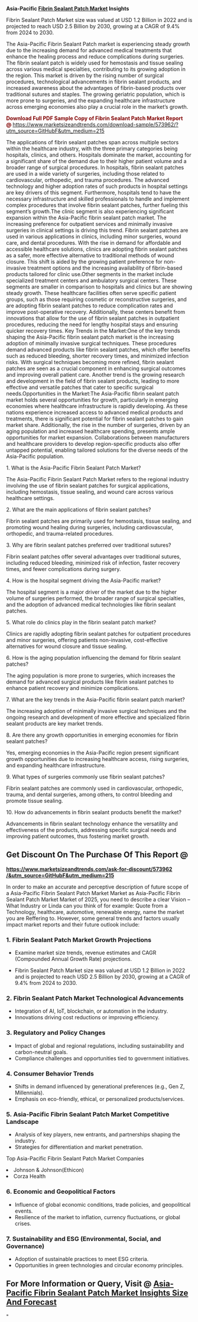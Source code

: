 <p><strong>Asia-Pacific&nbsp;<a href=""https://www.marketsizeandtrends.com/download-sample/573962/&amp;utm_source=GitHubF&amp;utm_medium=215"">Fibrin Sealant Patch Market</a> Insights</strong></p><p>Fibrin Sealant Patch Market size was valued at USD 1.2 Billion in 2022 and is projected to reach USD 2.5 Billion by 2030, growing at a CAGR of 9.4% from 2024 to 2030.</p><p><p>The Asia-Pacific Fibrin Sealant Patch market is experiencing steady growth due to the increasing demand for advanced medical treatments that enhance the healing process and reduce complications during surgeries. The fibrin sealant patch is widely used for hemostasis and tissue sealing across various medical specialties, contributing to its growing adoption in the region. This market is driven by the rising number of surgical procedures, technological advancements in fibrin sealant products, and increased awareness about the advantages of fibrin-based products over traditional sutures and staples. The growing geriatric population, which is more prone to surgeries, and the expanding healthcare infrastructure across emerging economies also play a crucial role in the market’s growth. <p><strong><span style="color: #800000;">Download Full PDF Sample Copy of Fibrin Sealant Patch Market Report @</span>&nbsp;</strong><a href="https://www.marketsizeandtrends.com/download-sample/573962/?utm_source=GitHubF&amp;utm_medium=215" target="_blank">https://www.marketsizeandtrends.com/download-sample/573962/?utm_source=GitHubF&amp;utm_medium=215</a></p>The applications of fibrin sealant patches span across multiple sectors within the healthcare industry, with the three primary categories being hospitals, clinics, and others. Hospitals dominate the market, accounting for a significant share of the demand due to their higher patient volume and a broader range of surgical procedures. In hospitals, fibrin sealant patches are used in a wide variety of surgeries, including those related to cardiovascular, orthopedic, and trauma procedures. The advanced technology and higher adoption rates of such products in hospital settings are key drivers of this segment. Furthermore, hospitals tend to have the necessary infrastructure and skilled professionals to handle and implement complex procedures that involve fibrin sealant patches, further fueling this segment’s growth.The clinic segment is also experiencing significant expansion within the Asia-Pacific fibrin sealant patch market. The increasing preference for outpatient services and minimally invasive surgeries in clinical settings is driving this trend. Fibrin sealant patches are used in various applications in clinics, including minor surgeries, wound care, and dental procedures. With the rise in demand for affordable and accessible healthcare solutions, clinics are adopting fibrin sealant patches as a safer, more effective alternative to traditional methods of wound closure. This shift is aided by the growing patient preference for non-invasive treatment options and the increasing availability of fibrin-based products tailored for clinic use.Other segments in the market include specialized treatment centers and ambulatory surgical centers. These segments are smaller in comparison to hospitals and clinics but are showing steady growth. These healthcare facilities often serve specific patient groups, such as those requiring cosmetic or reconstructive surgeries, and are adopting fibrin sealant patches to reduce complication rates and improve post-operative recovery. Additionally, these centers benefit from innovations that allow for the use of fibrin sealant patches in outpatient procedures, reducing the need for lengthy hospital stays and ensuring quicker recovery times. Key Trends in the Market:One of the key trends shaping the Asia-Pacific fibrin sealant patch market is the increasing adoption of minimally invasive surgical techniques. These procedures demand advanced products like fibrin sealant patches, which offer benefits such as reduced bleeding, shorter recovery times, and minimized infection risks. With surgical techniques becoming more refined, fibrin sealant patches are seen as a crucial component in enhancing surgical outcomes and improving overall patient care. Another trend is the growing research and development in the field of fibrin sealant products, leading to more effective and versatile patches that cater to specific surgical needs.Opportunities in the Market:The Asia-Pacific fibrin sealant patch market holds several opportunities for growth, particularly in emerging economies where healthcare infrastructure is rapidly developing. As these nations experience increased access to advanced medical products and treatments, there is significant potential for fibrin sealant patches to gain market share. Additionally, the rise in the number of surgeries, driven by an aging population and increased healthcare spending, presents ample opportunities for market expansion. Collaborations between manufacturers and healthcare providers to develop region-specific products also offer untapped potential, enabling tailored solutions for the diverse needs of the Asia-Pacific population. <p>1. What is the Asia-Pacific Fibrin Sealant Patch Market?</p><p>The Asia-Pacific Fibrin Sealant Patch Market refers to the regional industry involving the use of fibrin sealant patches for surgical applications, including hemostasis, tissue sealing, and wound care across various healthcare settings.</p><p>2. What are the main applications of fibrin sealant patches?</p><p>Fibrin sealant patches are primarily used for hemostasis, tissue sealing, and promoting wound healing during surgeries, including cardiovascular, orthopedic, and trauma-related procedures.</p><p>3. Why are fibrin sealant patches preferred over traditional sutures?</p><p>Fibrin sealant patches offer several advantages over traditional sutures, including reduced bleeding, minimized risk of infection, faster recovery times, and fewer complications during surgery.</p><p>4. How is the hospital segment driving the Asia-Pacific market?</p><p>The hospital segment is a major driver of the market due to the higher volume of surgeries performed, the broader range of surgical specialties, and the adoption of advanced medical technologies like fibrin sealant patches.</p><p>5. What role do clinics play in the fibrin sealant patch market?</p><p>Clinics are rapidly adopting fibrin sealant patches for outpatient procedures and minor surgeries, offering patients non-invasive, cost-effective alternatives for wound closure and tissue sealing.</p><p>6. How is the aging population influencing the demand for fibrin sealant patches?</p><p>The aging population is more prone to surgeries, which increases the demand for advanced surgical products like fibrin sealant patches to enhance patient recovery and minimize complications.</p><p>7. What are the key trends in the Asia-Pacific fibrin sealant patch market?</p><p>The increasing adoption of minimally invasive surgical techniques and the ongoing research and development of more effective and specialized fibrin sealant products are key market trends.</p><p>8. Are there any growth opportunities in emerging economies for fibrin sealant patches?</p><p>Yes, emerging economies in the Asia-Pacific region present significant growth opportunities due to increasing healthcare access, rising surgeries, and expanding healthcare infrastructure.</p><p>9. What types of surgeries commonly use fibrin sealant patches?</p><p>Fibrin sealant patches are commonly used in cardiovascular, orthopedic, trauma, and dental surgeries, among others, to control bleeding and promote tissue sealing.</p><p>10. How do advancements in fibrin sealant products benefit the market?</p><p>Advancements in fibrin sealant technology enhance the versatility and effectiveness of the products, addressing specific surgical needs and improving patient outcomes, thus fostering market growth.</p></p><h2><strong>Get Discount On The Purchase Of This Report @&nbsp;</strong></h2><p><strong><a href=""https://www.marketsizeandtrends.com/ask-for-discount/573962/&amp;utm_source=GitHubF&amp;utm_medium=215"" target=""_blank"">https://www.marketsizeandtrends.com/ask-for-discount/573962<br />/&amp;utm_source=GitHubF&amp;utm_medium=215</a></strong></p><p>In order to make an accurate and perceptive description of future scope of a Asia-Pacific&nbsp;Fibrin Sealant Patch Market Market as Asia-Pacific&nbsp;Fibrin Sealant Patch Market Market of 2025, you need to describe a clear Vision &ndash; What Industry or Linda can you think of for example: Quote from a Technology, healthcare, automotive, renewable energy, name the market you are Reffering to. However, some general trends and factors usually impact market reports and their future outlook include:</p><h3>1.&nbsp;<strong>Fibrin Sealant Patch Market Growth Projections</strong></h3><ul><li>Examine market size trends, revenue estimates and CAGR (Compounded Annual Growth Rate) projections.</li><li><p>Fibrin Sealant Patch Market size was valued at USD 1.2 Billion in 2022 and is projected to reach USD 2.5 Billion by 2030, growing at a CAGR of 9.4% from 2024 to 2030.</p></li></ul><h3>2.&nbsp;<strong>Fibrin Sealant Patch Market Technological Advancements</strong></h3><ul><li>Integration of AI, IoT, blockchain, or automation in the industry.</li><li>Innovations driving cost reductions or improving efficiency.</li></ul><h3>3.&nbsp;<strong>Regulatory and Policy Changes</strong></h3><ul><li>Impact of global and regional regulations, including sustainability and carbon-neutral goals.</li><li>Compliance challenges and opportunities tied to government initiatives.</li></ul><h3>4.&nbsp;<strong>Consumer Behavior Trends</strong></h3><ul><li>Shifts in demand influenced by generational preferences (e.g., Gen Z, Millennials).</li><li>Emphasis on eco-friendly, ethical, or personalized products/services.</li></ul><h3>5.&nbsp;<strong>Asia-Pacific Fibrin Sealant Patch Market Competitive Landscape</strong></h3><ul><li>Analysis of key players, new entrants, and partnerships shaping the industry.</li><li>Strategies for differentiation and market penetration.</li></ul><p data-pm-slice=""1 1 []"">Top Asia-Pacific Fibrin Sealant Patch Market Companies</p><div data-test-id=""""><p><li>Johnson & Johnson(Ethicon)</li><li> Corza Health</li></p></div><h3>6.&nbsp;<strong>Economic and Geopolitical Factors</strong></h3><ul><li>Influence of global economic conditions, trade policies, and geopolitical events.</li><li>Resilience of the market to inflation, currency fluctuations, or global crises.</li></ul><h3>7.&nbsp;<strong>Sustainability and ESG (Environmental, Social, and Governance)</strong></h3><ul><li>Adoption of sustainable practices to meet ESG criteria.</li><li>Opportunities in green technologies and circular economy principles.</li></ul><h2><strong>For More Information or Query, Visit @&nbsp;</strong><a href=""https://www.verifiedmarketreports.com/product/fibrin-sealant-patch-market/"" target=""_blank"">Asia-Pacific Fibrin Sealant Patch Market Insights Size And Forecast</a></h2>"

